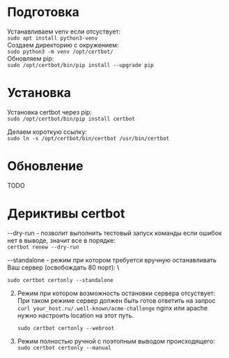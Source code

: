 # Подготовка
Устанавливаем venv если отсуствует: \
```sudo apt install python3-venv``` \
Создаем директорию с окружением: \
```sudo python3 -m venv /opt/certbot/``` \
Обновляем pip: \
```sudo /opt/certbot/bin/pip install --upgrade pip```

# Установка 
Установка certbot через pip: \
```sudo /opt/certbot/bin/pip install certbot```

Делаем короткую ссылку: \
```sudo ln -s /opt/certbot/bin/certbot /usr/bin/certbot```

# Обновление 
 TODO
# Дериктивы certbot 

--dry-run - позволит выполнить тестовый запуск команды если ошибок нет в выводе, значит все в порядке: \
```certbot renew --dry-run```

--standalone - режим при котором требуется вручную останавливать Ваш сервер (освобождать 80 порт): \

```sudo certbot certonly --standalone```
  
2. Режим при котором возможность остановки сервера отсуствует:
При таком режиме сервер должен быть готов ответить на запрос ```curl your_host.ru/.well-known/acme-challenge```
nginx или apache нужно настроить location на этот путь.

    ```sudo certbot certonly --webroot```
    
3. Режим полностью ручной с поэтопным выводом происходящего:
    ```sudo certbot certonly --manual```
